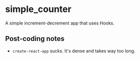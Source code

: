 # simple_counter

A simple increment-decrement app that uses Hooks.

## Post-coding notes
- `create-react-app` sucks. It's dense and takes way too long.